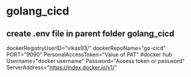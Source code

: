 # golang_cicd

## create .env file in parent folder golang_cicd
dockerRegistryUserID="vikas93/"
dockerRepoName="go-cicd"
PORT="9090"
PersonalAccessToken="Value of PAT"
#docker hub
Username="docker username"
Password="Access token or password"
ServerAddress="https://index.docker.io/v1/"
